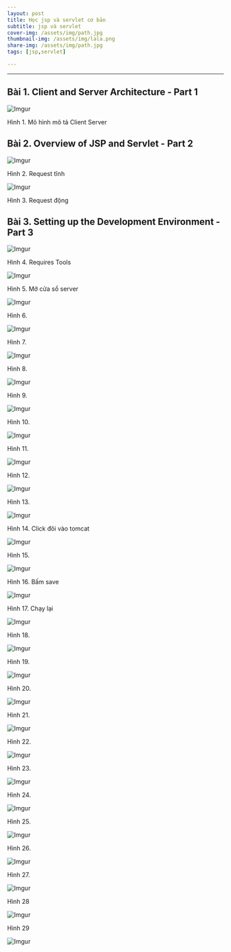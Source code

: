 ```yaml
---
layout: post
title: Học jsp và servlet cơ bản
subtitle: jsp và servlet
cover-img: /assets/img/path.jpg
thumbnail-img: /assets/img/lala.png
share-img: /assets/img/path.jpg
tags: [jsp,servlet]

---
```



<style TYPE="text/css">
code.has-jax {font: inherit; font-size: 100%; background: inherit; border: inherit;}
</style>
<script type="text/x-mathjax-config">
MathJax.Hub.Config({
    tex2jax: {
        inlineMath: [['$','$'], ['\\(','\\)']],
        skipTags: ['script', 'noscript', 'style', 'textarea', 'pre'] // removed 'code' entry
    }
});
MathJax.Hub.Queue(function() {
    var all = MathJax.Hub.getAllJax(), i;
    for(i = 0; i < all.length; i += 1) {
        all[i].SourceElement().parentNode.className += ' has-jax';
    }
});
</script>
<script type="text/javascript" src="https://cdnjs.cloudflare.com/ajax/libs/mathjax/2.7.4/MathJax.js?config=TeX-AMS_HTML-full"></script>

----------------

## Bài 1. Client and Server Architecture - Part 1

![Imgur](https://i.imgur.com/CK1hSQ4.png)

Hình 1. Mô hình mô tả Client Server

## Bài 2. Overview of JSP and Servlet - Part 2

![Imgur](https://i.imgur.com/WqVWvQ3.png)

Hình 2. Request tĩnh 

![Imgur](https://i.imgur.com/AZsEoAD.png)

Hình 3. Request động 

## Bài 3. Setting up the Development Environment - Part 3

![Imgur](https://i.imgur.com/7HG6IUm.png)

Hình 4. Requires Tools

![Imgur](https://i.imgur.com/0zMDVgd.png)

Hình 5. Mở cửa sổ server 

![Imgur](https://i.imgur.com/InVlGJ0.png)

Hình 6.

![Imgur](https://i.imgur.com/AiQESiS.png)

Hình 7.

![Imgur](https://i.imgur.com/BV6DfeZ.png)

Hình 8.

![Imgur](https://i.imgur.com/eHf9IFa.png)

Hình 9. 

![Imgur](https://i.imgur.com/T06MVJd.png)

Hình 10.

![Imgur](https://i.imgur.com/N7QrpR1.png)

Hình 11.

![Imgur](https://i.imgur.com/ibIH6JZ.png)

Hình 12.

![Imgur](https://i.imgur.com/PKn1dT7.png)

Hình 13.

![Imgur](https://i.imgur.com/PIaA263.png)

Hình 14. Click đôi vào tomcat

![Imgur](https://i.imgur.com/kWmfUgF.png)

Hình 15. 

![Imgur](https://i.imgur.com/tiFbY11.png)

Hình 16. Bấm save 

![Imgur](https://i.imgur.com/UpUS6VE.png)

Hình 17. Chạy lại

![Imgur](https://i.imgur.com/xnge0ds.png)

Hình 18.

![Imgur](https://i.imgur.com/h0V6eRd.png)

Hình 19.

![Imgur](https://i.imgur.com/yG86sIR.png)

Hình 20.

![Imgur](https://i.imgur.com/8NpHRzq.png)

Hình 21.

![Imgur](https://i.imgur.com/A0i1PqC.png)

Hình 22.

![Imgur](https://i.imgur.com/siC5kFN.png)

Hình 23.

![Imgur](https://i.imgur.com/JmimQaO.png)

Hình 24.

![Imgur](https://i.imgur.com/zj5pbhE.png)

Hình 25.

![Imgur](https://i.imgur.com/5M795lT.png)

Hình 26.

![Imgur](https://i.imgur.com/JulUGNv.png)

Hình 27.

![Imgur](https://i.imgur.com/y1CkDaP.png)

Hình 28

![Imgur](https://i.imgur.com/Kh17jOh.png)

Hình 29

![Imgur](https://i.imgur.com/JFiK9Fq.png)

